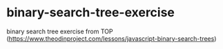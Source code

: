 # binary-search-tree-exercise

binary search tree exercise from TOP 
(https://www.theodinproject.com/lessons/javascript-binary-search-trees)